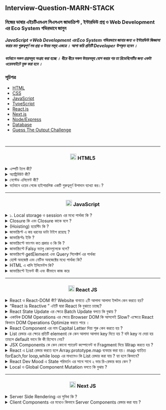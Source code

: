 ## Interview-Question-MARN-STACK

### নিজের ভাষার এইচটিএমএল সিএসএস জাভাক্রিপ্ট , ইন্টারভিউ প্রশ্ন ও Web Development এর Eco System গভিরভাবে জানুন

##### JavaScript ও Web Development এর Eco System গভিরভাবে জানার জন্য ও ইন্টারভিউ জিজ্ঞাসা করার মত গুরুত্বপূর্ণ সব প্রশ্ন ও উত্তর সমূহ একত্রে । আশা করি প্রতিটি Developer উপকৃত হবেন ।

##### বর্তমানে সকল প্রশ্নসমুহ সংগ্রহ করা হচ্ছে । ধীরে ধীরে সকল উত্তরসমূহ যোগ করার পর তা রিডেবিলেটির জন্য একটা ওয়েবসাইটে যুক্ত করা হবে ।

### সূচিপত্র

- [HTML](#HTML)
- [CSS](#CSS)
- [JavaScript](#js)
- [TypeScript](#ts)
- [React.js](#reactjs)
- [Next.js](#nextjs)
- [Node/Express](#node-express)
- [Database](#database)
- [Guess The Output Challenge](#GTO)

<br>

<hr>

<h3 align="center" id="js"><img src="https://w7.pngwing.com/pngs/201/90/png-transparent-logo-html-html5.png" width="20" />  HTML5</h3>

<div>
<details>
<summary> এম্পটি ট্যাগ কী? </summary>

উত্তর : যে ট্যাগ ডকুমেন্ট নির্দেশনায় শুধু একবার ব্যবহার করা হয়, তাকে এম্পটি ট্যাগ বলে। ইনপুট ট্যাগ, ইমেজ ট্যাগ ইত্যাদির শুরু ট্যাগ থাকলেও শেষ ট্যাগ নেই।

</details>

<details>
<summary>  অ্যাট্রিবিউট কী? </summary>

উত্তর : HTML-এ যে এলিমেন্টগুলো রয়েছে তাতে অতিরিক্ত তথ্য প্রকাশ করার জন্য যে পদ্ধতি ব্যবহার করা হয়, তাকে অ্যাট্রিবিউট বলে।

</details>

<details>
<summary>  নেস্টেড এলিমেন্ট কী? </summary>

উত্তর : একটি এলিমেন্টের মধ্যে আরেকটি এলিমেন্ট থাকলে তাকে নেস্টেড এলিমেন্ট বলে।

</details>

<details>
<summary>  বর্তমানে ওয়েব পেজে হাইপারলিঙ্ক একটি গুরুত্বপূর্ণ উপাদান ব্যাখ্যা কর।? </summary>

উত্তর : হাইপারলিঙ্ক হচ্ছে একটি ওয়েব পেজের কোনো একটি অংশের সাথে বা কোনো পেজের সাথে অন্যান্য পেজের সংযোগ স্থাপন করা। লিঙ্কের সিনটেক্সটি নিম্নরূপ : link text

</details>

</div>

<hr>

<h3 align="center" id="js"><img src="https://skillicons.dev/icons?i=js" width="20" />  JavaScript</h3>

<div>

<details>
<summary> ১.  Local storage ও  session   এর মধ্যে পার্থক্য কি ?  </summary>

#### <span style="color:#f43f5e;">উঃ</span> local storage ও session এর মধ্যে পার্থক্য হলোঃ

| পার্থক্য  | Local Storage                                                        | Session Storage            |
| --------- | -------------------------------------------------------------------- | -------------------------- |
| স্থায়ীত্ব | ম্যানুয়ালি বা প্রোগ্রামিক্যালি ব্রাউজার ডাটা ক্লিয়ার না করা পর্যন্ত | ট্যাব ক্লোস করার সাথে সাথে |
| এভাইলেবল  | সকল window তেই                                                       | নির্দিষ্ট ট্যাবেই          |
| উপযোগী    | দীর্ঘ সময় ডাটা রাখায় যায়                                             | আল্প সময় ডাটা যায় রাখায়    |

</details>

<details>
<summary> Closure কি এবং Closure  কাকে বলে ?  </summary>

#### <span style="color:#f43f5e;">উঃ</span> Closure হলোঃ

Closure হচ্ছে, একটা function এ ব্যবহৃত data, যেই data টা এই function এর scope এ ডিক্লেয়ার করা নাই, অর্থাৎ, এই নিজস্ব function এ, এই data টা own করে না । বাইরের থেকে এই data টা আসছে, মানে parent function থেকে আসছে ।

```javascript
function test() {
  let msg = 'I am learning for ';
  let month = 6;
  return function () {
    console.log(msg, month);
  };
}
var sayMsg = test();
console.dir(sayMsg);
```

আমরা জানি জাভাস্ক্রিপ্ট এ আপনি চাইলে ফাংশন থেকেও আরেকটা ফাংশন রিটার্ন করতে পারবেন। আর তখনি তৈরী হয় প্যারেন্ট-চাইল্ড রিলেশন। আর রিটার্নকৃত ফাংশনের সবকিছু চাইল্ড ফাংশন চাইলেও অ্যাক্সেস করতে পারে ক্লোজারস এর কারণে।

```javascript
function closuresDemo() {
  var x = 10;
  return function () {
    var y = 20;
    console.log('Sum: ' + (x + y));
  };
}
```

ক্লোজার কি ? ক্লোজার হল ফাংশন এর ভিতরে আরেকটা ফাংশন !! যে ফাংশন উপরের ফাংশন এর লোকাল ভেরিয়েবল গুলো এক্সেস পাবে। টুইস্ট হচ্ছে উপরের ফাংশন রান হয়ে ডেড হইলেও ভিতরের টা জীবিত থাকে । তার মানে আগে প্যারেন্ট ফাংশন মরে গেলেও প্যারেন্ট এর জমি জমা নিয়ে চাইল্ড জীবিত থাকে !!

```javascript
function sayHello2(name) {
  var text = 'Hello ' + name; // Local variable
  var say = function () {
    console.log(text);
  };
  return say;
}
var say2 = sayHello2('Bob');
say2(); // logs "Hello Bob"
```

sayHello2 নিজে শেষ হবার সময়ে var say2 = sayHello2(‘Bob’); এই লাইনে একটা ফাংশন রিটার্ন করে ! । say2 কল করলে তাই আগের কল এ text এর যে ভ্যালু ছিল সেটা পরের কলে পাচ্ছে।

কারন -

১। ভিতরের ফাংশন বাইরের ফাংশন এর ভেরিয়েবল এক্সেস পাবে

২। ভিতরের ফাংশন এর লাইফ টাইম বাইরের ফাংশন এর চাইতে বেশি, বাইরের টা শেষ হয়ে যাবার সময় ভিতরের ফাংশন কে সব ডাটা দিয়ে যায়.

</details>

<details>
<summary> (Hoisting) হয়েস্টিং  কি ?  </summary>

#### <span style="color:#f43f5e;">উঃ</span> সহজ ভাষায়, Hoisting হলো জাভাস্ক্রিপ্টের Default Behaviour যা ফাংশন বা ভ্যারিয়বলের declaration অংশকে উপরে নিয়ে যায়।

var এর ক্ষেত্রে hoisting হয়ে value = undefined হয়ে যায়, অথ্যাৎ মেমরিতে একটা reference তৈরী হয়।

```javascript
a = 10;

var a;

console.log(a); // 10
```

উপরের কোডটি লক্ষ্য করে দেখুন, ভ্যারিয়বল a এর ভ্যালু ডিক্লেয়ার করার আগে value a= 10 assign করা হয়েছে। তাহলে কি মনে হয় console log এ আমার কি output পাবো। চলুন কোডটি রান করি এখন:

#### এবার জানবো, Let or Const এর ক্ষেত্রে কি hoisting হয় কিনা?

একদম সোজাসোপ্টা উত্তর, Let এর ক্ষেত্রেও hoisting হয়। চলুন জানি কিভাবে।

```javascript
b = 20;

let b;

console.log(a);
```

Let এর ক্ষেত্রেও hoisting হয়, অর্থ্যাৎ let দিয়ে ডিক্লেয়ার করা ভ্যারিয়বলেরও, ডিক্লেয়ার অংশটুকু কোড এক্সিকিউশনে একদম উপরে চলে যাবে, কিন্তু value = undefined বা memeroy তে reference তৈরী হয় না। তাই উপরের কোডটি রান করলে কনসোল লগে reference error পাবো।

```javascript
console.log(c); // ReferenceError

let c;
console.log(c); // undefined

c = 'Javascript';

console.log(c); // Javascript
```

const এর ক্ষেত্রে syntax error হবে, কারন hoisting ত দূরের কথা const আলাদা করে declare করে assign করা যায় না , তাই কনসোলে syntax error দেখতে পাচ্ছি।

```javascript
const a;

a = 10; // which is  syntax error

console.log(a);
```

### গুরুত্বপূর্ন একটা ব্যাপারঃ

আপনি যদি কোনো ভ্যালু ডিক্লেয়ার করেন কিন্তু তাতে কিছু সেইভ না করেন তাহলে সেটা বাই ডিফল্ট আন্ডিফাইন্ড হিসাবে সেইভড হয়ঃ

```javascript
var something;

console.log(something); //  undefined
```

</details>
<details>

<summary>  জাভাস্ক্রিপ্ট এ কয় ধরনের ডাটা টাইপ রয়েছে ? </summary>

#### <span style="color:#f43f5e;">উঃ</span> জাভাস্ক্রিপ্ট এ ব্যাসিকিলি দুই ধরনের ডাটা টাইপ আছেঃ

১। প্রিমিটিভ ডাটা টাইপ

২। নন প্রিমিটিভ/রেফারেন্স ডাটা টাইপ

### প্রিমিটিভ ডাটা টাইপঃ

(i) String

(ii) Number - গাণিতিক বা numeric মান নির্ধারণ করে

(iii) Undefined - Undefined মান নির্ধারণ করে

(iV) Boolean - কেবল মাত্র দুইটি মান বা value ব্যবহার করে অর্থাৎ "true" এবং "false" ব্যবহার করে মান নির্ধারণ করে

(V) Null - শূন্য বা null মান নির্ধারণ করে

(Vi) undefined

(Vii) symbol

### নন-প্রিমিটিভ/রেফারেন্স ডাটা টাইপঃ

নন-প্রিমিটিভ ডাটা টাইপের ভ্যালু সরাসরি সেইভ করা থাকে না। বরং ভ্যালুর রেফারেন্স সেইভ থাকে। আর এই টাইপের ডাটা অবজেক্ট। মানে এদেরও আবার অনেক প্রোপ্রার্টি আছে। যেমনঃ

(i) অ্যারে

(ii) অবজেক্ট

(iii) ফাংশন

</details>

<details>
<summary>  জাভাস্ক্রিপ্টঃ ইফি ? </summary>

#### <span style="color:#f43f5e;">উঃ</span> ইফি হলো Immediately Invoked Function Expressions (IIFE)

## যে ফাংশন নিজেই নিজেকে কল করে তাকে ইফি বলে |

ইফি তে সাধারণত পুরো ফাংশনটাকে প্রথম ব্র্যাকেটস এর ভিতরে রাখতে হয় এবং সবশেষে আরো দুইটা আর্গুমেন্ট ব্র্যাকেটস দিয়ে কল করতে হয়। উদাহরন দেখলে ক্লিয়ার হয়ে যাবে। ধরি উপরের ফাংশনটাই আমি সরাসরি ক্রিয়েট করে সাথে সাথেই কল করতে চাইঃ

```javascript
(function aDemoFunc() {
  console.log('Hello World!');
})();
```

এখানে পুরো ফাংশনটা প্রথম ব্র্যাকেটস এর ভিতরে চলে যাবে। এবং সবশেষে আরো দুইটা ব্র্যাকেটস হবে যেখানে যদি উক্ত ফাংশনের কোনো আর্গুমেন্ট থাকে তাহলে পাস করতে পারবেন।

সেইমভাবে ফাংশন এক্সপ্রেশন এর ক্ষেত্রেও কাজ করবে। তবে এক্ষেত্রে ফাংশন থেকে রিটার্নকৃত ভ্যালু উক্ত ভ্যারিয়েবলটায় স্টোর হয়ে যাবে ইমিডিয়েটলি।

```javascript
var sum = (function () {
  return 10 + 20;
})();
```

এবার গেলো তো Immediately Invoked Function Expressions বা ইফি নিয়ে আলোচনা, কিন্তু এটা আসলে কিভাবে আমাদের উপকারে লাগবে? হ্যা এবার আমি সেটা নিয়েই আলোচনা করবো।

এটা দিয়ে আপনি প্রাইভেট ফাংশন ক্রিয়েট করতে পারবেন। এই ফাংশন বাইরে কোথাও ইউজ করতে পারবেন না। না পারবেন এর ভিতরের কিছু ইউজ করতে। সো প্রাইভেসি মেইন্টেইন করতে চাইলে বা আপনি যদি চান কোনো ফাংশনের ভিতরের ডাটা বাইরে এক্সপোজ না করতে তাইলে এটা খুব ভালো একটা ইউসেজ হতে পারে। যেমনঃ

```javascript
(function aDemoFunc() {
  console.log('Hello World!');
})();

aDemoFunc(); //  ReferenceError
```

এটা যেমন সাথে সাথে কন্সোলে উক্ত লেখা প্রিন্ট করে ফেলবে, কিন্তু আপনি পরে যদি কোথাও aDemoFunc() কল করেন, এটা কাজ করবে না।

</details>

<details>

<summary>  জাভাস্ক্রিপ্টে ফাংশন কত প্রকার ও  কি কি ?  </summary>

1. Normal/Regular Function / Pure Function
2. Anonymous Function
3. Calback Function
4. Function
5. Arrow Function
6. Higher-order Function

#### 1 Normal Function

নরমাল ফাংশন ডিক্লেয়ারের জন্য function কীওয়ার্ড ব্যবহার করতে হয় এর পর function কীওয়ার্ড এর সাথে তার একটি নাম দিতে হয় এবং ওই নাম ধরে function টি কে কল করতে হয় |

```javascript
function normalFun() {
  console.log(' This is Normal Function Example');
}
```

#### Pure Function

Computer Science এর ভাষায় যে সকল function ইন্টার্নাল লজিক নিয়ে থাকে ও একই Input এর জন্য একই Output দিয়ে থাকে তাকে Pure Function বলে ।

#### এর ২টা বৈশিষ্ট থাকে

নিজের বিজনেস লজিক নিয়ে কনসার্ন ।
Same Input এর জন্য Same output দিয়ে থাকে ।

#### Pure Function এর উদাহরণঃ

```javascript
function pureFun(value) {
  return value * 4;
}

pureFun(4); // 4
pureFun(4); // 4
pureFun(4); // 4
```

এখানে pureFn কে Input হিসেবে যতবারই ২ দেয়া হবে এটি প্রতিবার ৪ রিটার্ন করবে ।

এখানে Pure function নীতি ২টি সঠিকভাবে ফলো করা হয়েছে ।

১. প্রতিবার same input এর জন্য same output দিবে ।

২. বাহিরের কোনো প্রকার স্টেট বা কিছু প্ররিরর্তন করে নাই

#### অপরদিকে,

```javascript
let count = 0;

function impureFun(value) {
  count++;
  return value * count;
}

impureFun(2); // 2
impureFun(2); // 4
impureFun(2); // 6
```

impureFn এর ক্ষেত্রে Pure function নীতি ২টি সঠিকভাবে ফলো করা হয়নি ।

১. প্রতিবার same input দিলেও আলাদা আলাদা output দিচ্ছে ।

২. এটি বাহিরের count variable পরিবর্তন করছে, অর্থাৎ শুধুমাত্র নিজের লজিক নিয়ে কনসার্ন না , function টি নিজের body এর বাহিরের কিছু পরিবর্তন করে ফেলেছে ।

তাই এটি pure function না ।

### 6 Higher-order Function

#### হাইয়ার অর্ডার ফাংশন কি?

#### <span style="color:#f43f5e;">উঃ</span>

যে ফাংশনে অন্য কোন ফাংশনকে আর্গুমেন্ট হিসাবে পাস করা হয় বা কোন ফাংশন অন্য কোন ফাংশনকে রিটার্ন করে তাকে হাইয়ার অর্ডার ফাংশন বলা হয়। বাংলায় এটাকে ঊচ্চমার্গীয় ফাংশন হিসেবে ভেবে নিতে পারেন।

#### Example Higher-order Function

```javascript
// Example 1

function welcomeMsg(name) {
  console.log('Welcome Mr. ' + name);
  return function options(menu) {
    console.log('Do you like ' + menu + ' Mr. ' + name);
  };
}

welcomeMsg('Zonayed Ahmed')('Coffee');

// Example 2

function callMyName(name, callback) {
  var myAge = 20;
  callback(myAge);
  console.log('Is it interesting? Yes it is Mr.' + name);
}

function hello(age) {
  console.log('I am passed through argument and my age is: ' + age);
}

callMyName('Zonayed Ahmed', hello);
```

</details>

<details>

<summary>  জাভাস্ক্রিপ্টে Falsy ভ্যালু কোনগুলেকে বলে? </summary>

#### <span style="color:#f43f5e;">উঃ</span>

0, "", null, undefined, NaN, false এগুলোকে falsy ভালু বলে ।

#### <span style="color:#f43f5e;">Example</span>

```javascript
// ###  Example 1

let myValue = '';

if (myValue) {
  console.log('I am truthy');
} else {
  console.log('I am Falsy'); // Result  I am Falsy
}

// ###  Example 2

let myValue = 0;

if (myValue) {
  console.log('I am truthy');
} else {
  console.log('I am Falsy'); // Result  I am Falsy
}
```

</details>

<details>

<summary>  জাভাস্ক্রিপ্টে getElement এবং Query সিলেক্টর্স এর পার্থক্য </summary>

এই দুটি পদ্ধতির মধ্যে সুস্পষ্ট মিল হল যে তারা উভয়ই একটি ওয়েব পৃষ্ঠা থেকে উপাদান নির্বাচন করে। তারা বিভিন্ন উপায়ে তা করে।

#### <span style="color:#f43f5e;">উঃ</span> getElement getElementById পদ্ধতি ব্যবহার করে, আপনি শুধুমাত্র তার ID দ্বারা একটি উপাদান নির্বাচন করতে পারেন। শুধুমাত্র একটি উপাদান নির্বাচন করতে পারেন। getElementByClassName আপনাকে শুধুমাত্র তার class নামের উপর ভিত্তি করে যেকোনো উপাদান নির্বাচন করতে দেয়। getElementsByTagName() পদ্ধতি একটি নির্দিষ্ট ট্যাগ নামের সাথে সমস্ত উপাদানের একটি সংগ্রহ প্রদান করে।

```Javascript

document.getElementById(“demo”).style.color = “red”;
const collection = document.getElementsByClassName(“example color”);
document.getElementsByTagName(“p”)[0].innerHTML = “Hello World!”


```

#### <span style="color:#f43f5e;">উঃ</span> QuerySelector দিয়ে, আপনি একটি CSS Selector উপর ভিত্তি করে একটি উপাদান নির্বাচন করতে পারেন। querySelectorAll দিয়ে, আপনি সমস্ত উপাদান নির্বাচন করতে পারেন। querySelector(“css-selectors”) আপনাকে CSS Selector প্যাটার্নের উপর ভিত্তি করে যেকোনো উপাদান নির্বাচন করতে দেয়।

```javascript
document.querySelector(“.example”).style.backgroundColor = “red”;
document.querySelectorAll(“.example”).style.backgroundColor = “red”;

```

</details>

<details>
<summary>  হোস্ট অবজেক্ট এবং নেটিভ অবজেক্টের মধ্যে পার্থক্য কি? </summary>

#### <span style="color:#f43f5e;">উঃ</span> নেটিভ অবজেক্ট হল এমন বস্তু যা জাভাস্ক্রিপ্ট ভাষার অংশ যা ECMAScript স্পেসিফিকেশন দ্বারা সংজ্ঞায়িত করা হয়, যেমন String , Math , RegExp , অবজেক্ট , ফাংশন , ইত্যাদি। হোস্ট অবজেক্ট রানটাইম পরিবেশ (ব্রাউজার বা নোড) দ্বারা প্রদান করা হয়, যেমন window , XMLHTTPRequest , ইত্যাদি

</details>

<details>

<summary>  HTML এ খালি ইলিমেন্টস কি? </summary>

#### <span style="color:#f43f5e;">উঃ</span> খালি বা অকার্যকর উপাদান হল এইচটিএমএল উপাদান যেগুলির জন্য একটি ক্লোজিং ট্যাগের প্রয়োজন হয় না কারণ এতে কোনও সামগ্রী নেই ৷ তারা স্বয়ংসম্পূর্ণ, স্বাধীনভাবে সম্পূর্ণ, এবং কাজ করার জন্য অন্যান্য উপাদানের উপর নির্ভর করে না।

```html
<!-- Example of an empty div tag -->
<div></div>

<!-- Example of an empty span tag -->
<span></span>

<!-- Example of an empty img tag -->
<img src="path/to/image.jpg" alt="" />

<!-- Example of an empty input tag -->
<input type="text" name="username" value="" />
```

</details>

<details>

<summary>  জাভাস্ক্রিপ্টে ইভেন্ট কী এবং কীভাবে কাজ করে </summary>

#### <span style="color:#f43f5e;">উঃ</span> যখন একটি ব্রাউজার বা একজন ইউজার পেজ ম্যানিপুলেট করে তখন javaScript এবং HTML -এর মধ্যে ইন্টারঅ্যাকশনের সৃষ্টি হয় । ধরুন, যখন একটা ওয়েবসাইটের পেজ লোড করা হল, তখন সেটাকে একটা ইভেন্ট বলা হয়, পেজের মধ্যে কোনো একটা বাটনে ক্লিক করা হলে, সেটাকেও একটা ইভেন্ট বলা হয়। অর্থাৎ ইউজার ওয়েব পেজের মধ্যে কিছু একটা করলে কোনো একটা ঘটনা ঘটতেছে এমন একটা কিছুকে ইভেন্ট বলা হচ্ছে । পেজের মধ্যে জাভাস্ক্রিপ্ট-এর কোনো নির্দিষ্ট অ্যাক্টিভিটিগুলোকে সচল করার জন্য এই ইভেন্টগুলো অ্যাড করা থাকে। যেটা হতে পারে কোনো একটা বাটনে ক্লিক করলে উইনডো ক্লোজ হবে, ইউজারকে একটা মেসেজ দেখানো, ইউজারের ডাটা নেওয়া ইত্যাদি

</details>

</div>

<hr>

<!-- React Question  -->
<h3 align="center" id="js"><img src="https://camo.githubusercontent.com/ff077b866cdc3fc2b0fa50ca6f8fa395451ffa625bc9c1133643b40e8afa2e2c/68747470733a2f2f736b696c6c69636f6e732e6465762f69636f6e733f693d7265616374" width="20" />  React JS</h3>

<div>

<details>

<summary> React ও React-DOM কী? Website বানাতে ২টি আলাদা আলাদা ইন্সটল কেন করতে হয়? </summary>

React.js বলতে React ও React-DOM এর সমন্বয়ে একটা প্যাকেজ বুঝায় । যদিও ২টি আলাদা আলদা ভূমিকা রাখে ।

React : এটি মূলত JavaScript ওয়েব ও অ্যাপ এর জন্য একটি প্যাকেজ ও কাচামাল বলা যায় ।
কিভাবে রিয়েক্ট কাজ করবে তার নির্ধারণ করে ।

React-DOM : Browser DOM এর একটি কপি বা শেডো ডম । মূলত React এ কোনো State পরিবর্তন হলে সেটি আগে Virtual-DOM (V-DOM) এ সেটি পরিবর্তন করে এবং তা ডিফিং বা রি- কনসালেসশন এলগোরিদম এর মাধ্যমে কোন component এ পরিবর্তন হয়েছে সেটি এই খসড়া ডমে পরিবর্তনের এরপর সারর্জিক্যাল অপারেশনের এর মাধ্যমে মূল ডমে পরিরর্তন করে|

</details>

<details>

<summary>  “React is Reactive ” এইটি দ্বারা React কি বুঝাতে চাচ্ছে? </summary>
React এর কোনো State পরিবর্তনের সাথে সাথে Component Re-render এর মাধ্যমে Updated Sate টি Brower DOM এ Automatically পরিরর্তন করে । তাই বলে হয় রিয়েক্ট রিয়েক্টিভ মানে State পরিবর্তনের সাথে সাথে তা রিয়েক্ট করে ও তার ফলাফল মূল ডমে রিফলেক্ট করে

</details>

<details>

<summary> React State Update এর ক্ষেত্রে Batch Update বলতে কি বুঝায় ? </summary>
React এর কোনো State Update হলে তা সাথে সাথে মূল ডমে পরিবর্তন রিফলেক্ট করে না । অর্থাৎ, একত্রে পরিবর্তিত Sate সমূহ মূল ডমে Update করে ।
অনেক State একত্রে গ্রুপ আকারে update করাকেই Batch Update বলা হয় ।

</details>

<details>

<summary>  একাধিক DOM Operations এর ক্ষেত্রে Browser DOM কি আসলেই Slow? এক্ষেত্রে React কিভাবে DOM Operations Optimize করতে পারে ।  </summary>
Browser DOM Operations Slow নয় তবে পার্সিনং থেকে Display পার্ট প্রতি অপারেশনের করতে হয় । এক্ষেত্রে React.js Batch Update এর মাধ্যমে একত্রে সব State update করে ।
ফলে কম ওপারেশন হয় সেটির ক্ষেত্রে কম Parsing and Display process থাকায় DOM Optimize হয়

</details>

<details>

<summary>  React Component এর নাম Capital Letter দিয়া শুরু কেন করতে হয় ?  </summary>
Application এর function JSX রিটার্ন করতে পারে আবার অন্য যেকোনো ভ্যালু ।
এক্ষেত্রে কোনটি JSX রিটার্ন করে এমন , অর্থাৎ কোনটী কোম্পোনেন্ট আর কোনটি সাধারণ function তার নির্নয়ের জন্য Component এর নামে Capital Letter দিয়ে শুরু করতে হয় ।

</details>

<details>

<summary>  List রেন্ডার এর ক্ষেত্রে প্রতিটি element কে কেন আলাদা আলাদা key দিতে হয় ? যদি key না দেয়া হয় তাহলে default ভাবে কি কী হিসেবে নেয়?   </summary>
React এ List Render করার ক্ষেত্রে প্রতিটি element কে আলাদা আলাদা key দিতে হয় । যদি প্রোগ্রামার key না দেয় তাহলে এটি Default ভাবে Index কে key হিসেবে নিয়ে থাকে ।
index কে key হিসেবে দেয়া কেন উচিত নয় ?
index কে যদি key হিসেবে দেই তাহলে এক্ষেত্রে কিছু সমস্যা হতে পারে । যেমনঃ

ধরি,

List of Components যা map করে UI তে দেখানো হল । এখানে প্রতিটি elements এর key তাদের index কে দেয়া হল ।

onClick কোনো event এ ১ম index এর Component কে remove করা হল ।

এখন ২য় element টি হয়ে যাবে ১ম element ।
যেহেতু array এর ১ম elements টি remove করা হয়েছে তাই ২য়টির index হবে ১ম টির index অর্থাৎ 1 .
রিয়েক্ট মূলত index দিয়ে ট্রাক রাখে । এক্ষেত্রে React সঠিকভাবে ট্রাক রাখাতে পারবে না ।

কারন তার অনুযায়ী 1 index ওলা Component টি remove করা হয়েছে কিন্তু এখন আবার আবার দেখা যাচ্ছে যে আবার 1 index এর কোনো component আছে । এক্ষেত্রে React কনফিউসড হয়ে যাবে ।

এসল ক্ষেত্রে Wired Behave করতে পারে ।

</details>

<details>
<summary>  JSX Components কে কেন কোনো প্যারেন্ট কম্পোনেন্ট বা Fragment দিয়ে Wrap করতে হয় ? </summary>

React Component JSX রিটার্ন করে । JSX মূলত একটি Object । প্রতিটী html tag Object হিসেবে শেষে কম্পাইল করে ।

আমরা জানি, কোনো function যেকোনো একটি মাত্র ভ্যালু রিটার্ন করে ।

তাই যদি একটি মাত্র element বা Fragment দিয়া Wrap করা থাকে তাহলে একটি Object এর মধ্যে বাকি সব element গুলো nested object আকারে থাকে ও তা রিটার্ন করে ।

</details>

<details>
<summary> React এ List রেন্ডার করতে হলে Array.prototype.map ব্যবহার করা হয়। map ব্যাতিত forEach,for loop,while loop এর মাধ্যমেও কি List রেন্ডার করা যায় ? হ্যা হলে কিভাবে? </summary>

### List Render এর ক্ষেত্রে আমরা map ব্যবহার করে থাকি ।

যেমনঃ

```Javascript

import { Fragment } from "react";
import { Component1, Component2, Component3 } from "./Components";

const App = () => {
  const list = [Component1, Component2, Component3];
  return (
    <div>
      <h1>App</h1>
      {list.map((Val, index) => {
        return (
          <Fragment key={index}>
            <Val /> {/* প্রতিটি JSX Component এখানে  Call হচ্ছে  */}
          </Fragment>
        );
      })}
    </div>
  );

```

আমরা Array.prototype.map কেন ব্যবহার করি ?
React এর রেন্ডারের জন্য চাই JSX Return করে এমন function বা React কম্পোনেন্ট ।

এক্ষেত্রে map একটি নতুন modified array রিটার্ন করে । যা সরাসরি UI এর মাঝে ব্যবহার করতে পারে । উপরের Examples এর ক্ষেত্রে Array.prototype.map ব্যবহার করায় list এর modified একটি Array of Components আমরা পাই যা React তা সরাসরি UI তে রেন্ডার করতে পারছে ।

map ছাড়া অন্য method চাইলে ব্যবহার করা যায় ।
এক্ষেত্রে একটু অতিরিক্ত কাজ করতে হবে । UI তে সরাসরি রেন্ডার করতে পারবে না । তাই একটি অতিরিক্ত Array বা List এর মধ্যে সব Component গুলো রাখতে হবে । এবং এক্ষেত্রে কোনো key দিতে হবে ।

উদাহরণঃ

```Javascript

export const App = () => {
  const data = ['Item 1', 'Item 2', 'Item 3'];
  const items = [];

  data.forEach((item, index) => {
    items.push(<li key={index}>{item}</li>);
  });

  return <ul>{items}</ul>;
};

export default MyComponent;

```

</details>

<details>

 <summary> React Dev Mood এ State পরিবর্তন এর সাথে সাথে ২ ভার রি-রেন্ডার করে কেন ? </summary>

React Development mood এ কোনো পরিবর্তন হলে সেই component ও এর সকল Child components কে re-render করে ।
তবে Dev Mood এ এটি ২ বার করে ।

```Javascript

ReactDOM.createRoot(document.getElementById('root')).render(
  <React.StrictMode>
    <App />
  </React.StrictMode>
);


```

মূলত main.jsx আমরা React.StrictMode ব্যবহার এর জন্য এই Behavior পেয়ে থাকি।

এক্ষেত্রে React প্রটিতি component ও এর সকল Child components কে ২ বার re-render করার মাধ্যমে Module Dependency Tree এর কোথায় কোন Error হয়েছে তা চেক করে ।

এর ফলে কোনো error হলে উক্ত file ও কত নাম্বার লাইনে হয়েছে তা show করতে পারে ।

তবে এটি Production Deployment এর পর আর কাজ করে না ।

</details>

<details>
<summary>
Local ও Global Component Mutation বলতে কি বুঝায় ?
</summary>
React Development mood এ কোনো পরিবর্তন হলে সেই component ও এর সকল Child components কে re-render করে ।

তবে Dev Mood এ এটি ২ বার করে ।

</details>
<div>

<hr>

<!-- Next Js Question  -->
<h3 align="center" id="js"><img src="https://camo.githubusercontent.com/369ce0f9d1b9e5e69b4b6df1752862ce1fc99699d6bb17d84cc2825c75d1e2d6/68747470733a2f2f736b696c6c69636f6e732e6465762f69636f6e733f693d6e6578746a73" width="20" />  Next JS</h3>

<div>
<details>

<summary>  Server Side Rendering এর সুবিধা কি ?  </summary>

উঃ সার্ভার সাইড রেন্ডারিং এ ইনিশিয়াল এইচটিএমএল সার্ভারেই রেন্ডার হয়ে ক্লায়েন্ট এ আসে বিধায় ক্লায়েন্ট এর নতুন করে রেন্ডার করা লাগে না। এতে করে ওয়েব পেজ এর ইনিশিয়াল লোডিং টাইম কমে যায়। এছাড়া সার্চ ইঞ্জিন এই ইনিশিয়াল এইচটিএমএল কন্টেন্ট থেকেই ইন্ডেক্সিং করে বিধায় ওয়েবসাইট এর SEO র‍্যাংক বৃদ্ধি পায়।

</details>

<details>

<summary> Client Components এর মধ্যেও কিভাবে Server Components রেন্ডার করা যায় ?  </summary>
উঃ

</details>

</div>
